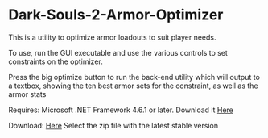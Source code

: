 # Dark-Souls-2-Armor-Optimizer
This is a utility to optimize armor loadouts to suit player needs.

To use, run the GUI executable and use the various controls to set constraints on the optimizer.

Press the big optimize button to run the back-end utility which will output to a textbox, 
showing the ten best armor sets for the constraint, as well as the armor stats

Requires: Microsoft .NET Framework 4.6.1 or later. Download it [Here](https://www.microsoft.com/net/download/dotnet-framework-runtime)

Download: [Here](https://github.com/misterperson/Dark-Souls-2-Armor-Optimizer/releases)
Select the zip file with the latest stable version
